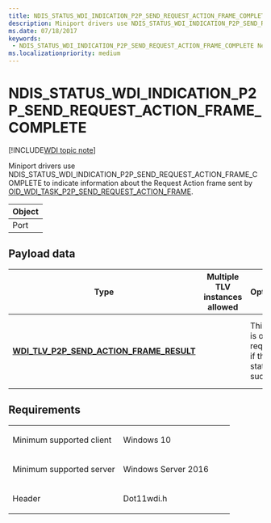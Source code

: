 ```yaml
---
title: NDIS_STATUS_WDI_INDICATION_P2P_SEND_REQUEST_ACTION_FRAME_COMPLETE
description: Miniport drivers use NDIS_STATUS_WDI_INDICATION_P2P_SEND_REQUEST_ACTION_FRAME_COMPLETE to indicate information about the Request Action frame sent by OID_WDI_TASK_P2P_SEND_REQUEST_ACTION_FRAME.
ms.date: 07/18/2017
keywords:
 - NDIS_STATUS_WDI_INDICATION_P2P_SEND_REQUEST_ACTION_FRAME_COMPLETE Network Drivers Starting with Windows Vista
ms.localizationpriority: medium
---
```


# NDIS\_STATUS\_WDI\_INDICATION\_P2P\_SEND\_REQUEST\_ACTION\_FRAME\_COMPLETE

[!INCLUDE[WDI topic note](../includes/wdi-version-warning.md)]


Miniport drivers use NDIS\_STATUS\_WDI\_INDICATION\_P2P\_SEND\_REQUEST\_ACTION\_FRAME\_COMPLETE to indicate information about the Request Action frame sent by [OID\_WDI\_TASK\_P2P\_SEND\_REQUEST\_ACTION\_FRAME](oid-wdi-task-p2p-send-request-action-frame.md).

| Object |
|--------|
| Port   |

 

## Payload data


| Type                                                                                                       | Multiple TLV instances allowed | Optional                                            | Description                                                           |
|------------------------------------------------------------------------------------------------------------|--------------------------------|-----------------------------------------------------|-----------------------------------------------------------------------|
| [**WDI\_TLV\_P2P\_SEND\_ACTION\_FRAME\_RESULT**](./wdi-tlv-p2p-send-action-frame-result-parameters.md) |                                | This TLV is only required if the status is success. | Information about the Request Action frame that was sent to the peer. |

 

## Requirements

<table>
<colgroup>
<col width="50%" />
<col width="50%" />
</colgroup>
<tbody>
<tr class="odd">
<td><p>Minimum supported client</p></td>
<td><p>Windows 10</p></td>
</tr>
<tr class="even">
<td><p>Minimum supported server</p></td>
<td><p>Windows Server 2016</p></td>
</tr>
<tr class="odd">
<td><p>Header</p></td>
<td>Dot11wdi.h</td>
</tr>
</tbody>
</table>

 

